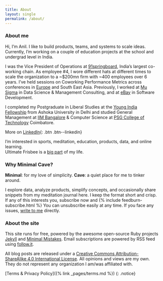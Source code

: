 ```yaml
---
title: About
layout: single
permalink: /about/
---
```

### About me
Hi, I’m Anil. I like to build products, teams, and systems to scale ideas. Currently, I’m working on a couple of education projects at the school and undergrad level in India.

I was the Vice President of Operations at [91springboard](https://www.91springboard.com/), India’s largest co-working chain. As employee #4, I wore different hats at different times to scale the organization to a ~$200mn firm with ~400 employees over 6 years. I’ve held sessions on Coworking Performance Metrics across conferences in [Europe](https://socialworkplaces.com/coworking-measure-metrics-business/) and South East Asia. Previously, I worked at [Mu Sigma](https://www.mu-sigma.com/) in Data Science & Management Consulting, and at [eBay](https://www.ebay.com/) in Software Development.

I completed my Postgraduate in Liberal Studies at the [Young India Fellowship](https://ashoka.edu.in/yif) from Ashoka University in Delhi and studied General Management at [IIM Bangalore](https://www.iimb.ac.in/home) & Computer Science at [PSG College of Technology](https://www.psgtech.edu/) Coimbatore.

More on [LinkedIn](https://www.linkedin.com/in/anilgeorge04/){: .btn .btn--linkedin}

I’m interested in sports, meditation, education, products, data, and online learning.<br>Ultimate Frisbee is a [big part](https://indiaultimate.org/2015-aouc-team-india) of my life.

### Why Minimal Cave?
**Minimal**: for my love of simplicity.
**Cave**: a quiet place for me to tinker around.

I explore data, analyze products, simplify concepts, and occasionally share snippets from my meditation journal here. I keep the format short and crisp. If any of this interests you, subscribe now and
{% include feedburn-subscribe.html %}
You can unsubscribe easily at any time. If you face any issues, [write to me](mailto:contact@minimalcave.com) directly.

### About the site
This site runs for free, powered by the awesome open-source Ruby projects [Jekyll](jekyllrb.com/) and [Minimal Mistakes](https://mademistakes.com/minimal-mistakes/). Email subscriptions are powered by RSS feed using [follow.it](https://follow.it/s/7z1U).

All blog posts are released under a [Creative Commons Attribution-ShareAlike 4.0 International License](https://creativecommons.org/licenses/by-sa/4.0/). All opinions and views are my own. They do not represent any organization I am/was affiliated with.

[Terms & Privacy Policy]({% link _pages/terms.md %})
{: .notice}
